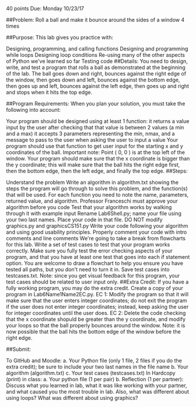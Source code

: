 40 points
Due: Monday 10/23/17

##Problem: Roll a ball and make it bounce around the sides of a window 4 times

##Purpose: This lab gives you practice with:

Designing, programming, and calling functions
Designing and programming while loops
Designing loop conditions
Re-using many of the other aspects of Python we've learned so far
Testing code
##Details: You need to design, write, and test a program that rolls a ball as demonstrated at the beginning of the lab. The ball goes down and right, bounces against the right edge of the window, then goes down and left, bounces against the bottom edge, then goes up and left, bounces against the left edge, then goes up and right and stops when it hits the top edge.

##Program Requirements: When you plan your solution, you must take the following into account:

Your program should be designed using at least 1 function: it returns a value input by the user after checking that that value is between 2 values (a min and a max) it accepts 3 parameters representing the min, nmax, and a message to pass to the user when asking the user to input a value
Your program should use that function to get user input for the starting x and y coordinates of the ball. Important note: Point ( 0, 0 ) is at the top left of the window.
Your program should make sure that the x coordinate is bigger than the y coordinate; this will make sure that the ball hits the right edge first, then the bottom edge, then the left edge, and finally the top edge.
##Steps:

Understand the problem
Write an algorithm in algorithm.txt showing the steps the program will go through to solve this problem, and the function(s) that will be used. For each function you need to note the name, parameters, returned value, and algorithm. Professor Franceschi must approve your algorithm before you code
Test that your algorithm works by walking through it with example input
Rename Lab6Shell.py; name your file using your two last names. Place your code in that file. DO NOT modify graphics.py and graphicsCS151.py
Write your code following your algorithm and using good usability principles.
Properly comment your code with intro comments and line comments
We're going to take a break from flowcharts for this lab. Write a set of test cases to test that your program works correctly. Make sure you fully test the error checking aspects of your program, and that you have at least one test that goes into each if statement option. You are welcome to draw a flowchart to help you ensure you have tested all paths, but you don't need to turn it in. Save test cases into testcases.txt. Note: since you get visual feedback for this program, your test cases should be related to user input only.
##Extra Credit: If you have a fully working program, you may do the extra credit. Create a copy of your program in Lab6Name1Name2EC.py. EC 1: Modify the program so that it will make sure that the user enters integer coordinates; do not exit the program if the user does not enter integer coordinates; instead, keep asking the user for integer coordinates until the user does. EC 2: Delete the code checking that the x coordinate shopuld be greater than the y coordinate, and modify your loops so that the ball properly bounces around the window. Note: it is now possible that the ball hits the bottom edge of the window before the right edge.

##Submit:

To GitHub and Moodle: a. Your Python file (only 1 file, 2 files if you do the extra credit); be sure to include your two last names in the file name b. Your algorithm (algorithm.txt) c. Your test cases (testcases.txt)
In Hardcopy (print) in class: a. Your python file (1 per pair) b. Reflection (1 per partner): Discuss what you learned in lab, what it was like working with your partner, and what caused you the most trouble in lab. Also, what was different about using loops? What was different about using graphics?